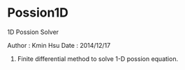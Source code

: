 Possion1D
=========

1D Possion Solver

Author : Kmin Hsu
Date : 2014/12/17

1. Finite differential method to solve 1-D possion equation.
